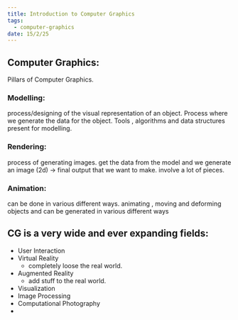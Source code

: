 ```yaml
---
title: Introduction to Computer Graphics
tags:
  - computer-graphics
date: 15/2/25
---
```

## Computer Graphics:
Pillars of Computer Graphics.
### Modelling:
process/designing of the visual representation of an object. Process where we generate the data for the object.
Tools , algorithms and data structures present for modelling.

### Rendering:
process of generating images. get the data from the model and we generate an image (2d) -> final output that we want to make. 
involve a lot of pieces.
### Animation:
can be done in various different ways. animating , moving and deforming objects and can be generated in various different ways 

## CG is a very wide and ever expanding fields:
- User Interaction 
- Virtual Reality 
	- completely loose the real world.
- Augmented Reality 
	- add stuff to the real world.
- Visualization
- Image Processing 
- Computational Photography 
- 
